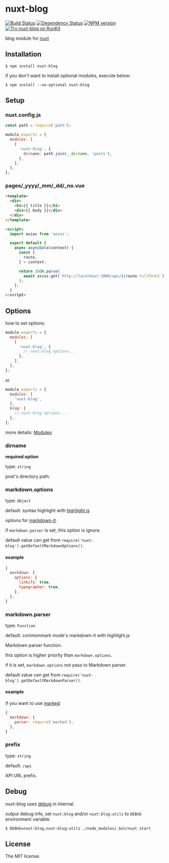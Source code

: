 # nuxt-blog

[![Build Status](https://travis-ci.org/sasaplus1/nuxt-blog.svg)](https://travis-ci.org/sasaplus1/nuxt-blog)
[![Dependency Status](https://gemnasium.com/sasaplus1/nuxt-blog.svg)](https://gemnasium.com/sasaplus1/nuxt-blog)
[![NPM version](https://badge.fury.io/js/nuxt-blog.svg)](http://badge.fury.io/js/nuxt-blog)
[![Try nuxt-blog on RunKit](https://badge.runkitcdn.com/nuxt-blog.svg)](https://npm.runkit.com/nuxt-blog)

blog module for [nuxt](https://nuxtjs.org/)

## Installation

```console
$ npm install nuxt-blog
```

if you don't want to install optional modules, execute below:

```console
$ npm install --no-optional nuxt-blog
```

## Setup

### nuxt.config.js

```js
const path = require('path');

module.exports = {
  modules: [
    [
      'nuxt-blog', {
        dirname: path.join(__dirname, 'posts'),
      },
    ],
  ],
};
```

### pages/\_yyyy/\_mm/\_dd/\_no.vue

```html
<template>
  <div>
    <h1>{{ title }}</h1>
    <div>{{ body }}</div>
  </div>
</template>

<script>
  import axios from 'axios';

  export default {
    async asyncData(context) {
      const {
        route,
      } = context;

      return JSON.parse(
        await axios.get(`http://localhost:3000/api/${route.fullPath}`)
      );
    },
  }
</script>
```

## Options

how to set options:

```js
module.exports = {
  modules: [
    [
      'nuxt-blog', {
        // nuxt-blog options...
      },
    ],
  ],
};
```

or

```js
module.exports = {
  modules: [
    'nuxt-blog',
  ],
  blog: {
    // nuxt-blog options...
  },
};
```

more details: [Modules](https://nuxtjs.org/guide/modules)

### dirname

**required option**

type: `string`

post's directory path.

### markdown.options

type: `Object`

default: syntax highlight with [highlight.js](https://www.npmjs.com/package/highlight.js)

options for [markdown-it](https://www.npmjs.com/package/markdown-it).

if `markdown.parser` is set, this option is ignore.

default value can get from `require('nuxt-blog').getDefaultMarkdownOptions()`.

#### example

```js
{
  markdown: {
    options: {
      linkify: true,
      typographer: true,
    },
  },
}
```

### markdown.parser

type: `Function`

default: commonmark mode's markdown-it with highlight.js

Markdown parser function.

this option is higher priority than `markdown.options`.

if it is set, `markdown.options` not pass to Markdown parser.

default value can get from `require('nuxt-blog').getDefaultMarkdownParser()`.

#### example

if you want to use [marked](https://github.com/markedjs/marked):

```js
{
  markdown: {
    parser: require('marked'),
  },
}
```

### prefix

type: `string`

default: `/api`

API URL prefix.

## Debug

nuxt-blog uses [debug](https://www.npmjs.com/package/debug) in internal.

output debug info, set `nuxt:blog` and/or `nuxt:blog:utils` to `DEBUG` environment variable.

```console
$ DEBUG=nuxt:blog,nuxt:blog:utils ./node_modules/.bin/nuxt start
```

## License

The MIT license.
